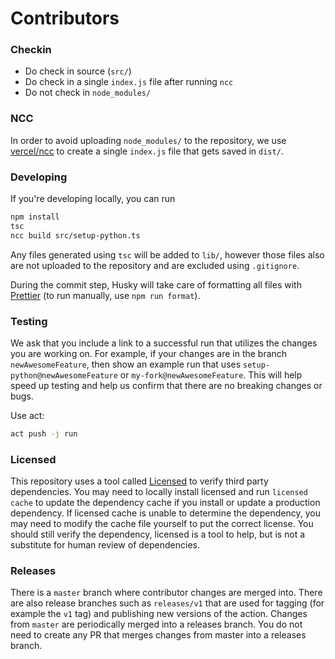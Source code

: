 # Contributors

### Checkin

- Do check in source (`src/`)
- Do check in a single `index.js` file after running `ncc`
- Do not check in `node_modules/`

### NCC

In order to avoid uploading `node_modules/` to the repository, we use [vercel/ncc](https://github.com/vercel/ncc) to create a single `index.js` file that gets saved in `dist/`.

### Developing

If you're developing locally, you can run

```sh
npm install
tsc
ncc build src/setup-python.ts
```

Any files generated using `tsc` will be added to `lib/`, however those files also are not uploaded to the repository and are excluded using `.gitignore`.

During the commit step, Husky will take care of formatting all files with [Prettier](https://github.com/prettier/prettier) (to run manually, use `npm run format`).

### Testing

We ask that you include a link to a successful run that utilizes the changes you are working on. For example, if your changes are in the branch `newAwesomeFeature`, then show an example run that uses `setup-python@newAwesomeFeature` or `my-fork@newAwesomeFeature`. This will help speed up testing and help us confirm that there are no breaking changes or bugs.

Use act:

```bash
act push -j run
```

### Licensed

This repository uses a tool called [Licensed](https://github.com/github/licensed) to verify third party dependencies. You may need to locally install licensed and run `licensed cache` to update the dependency cache if you install or update a production dependency. If licensed cache is unable to determine the dependency, you may need to modify the cache file yourself to put the correct license. You should still verify the dependency, licensed is a tool to help, but is not a substitute for human review of dependencies.

### Releases

There is a `master` branch where contributor changes are merged into. There are also release branches such as `releases/v1` that are used for tagging (for example the `v1` tag) and publishing new versions of the action. Changes from `master` are periodically merged into a releases branch. You do not need to create any PR that merges changes from master into a releases branch.
